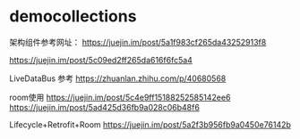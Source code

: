 # democollections

架构组件参考网址：
https://juejin.im/post/5a1f983cf265da43252913f8

https://juejin.im/post/5c09ed2ff265da616f6fc5a4

LiveDataBus 参考
https://zhuanlan.zhihu.com/p/40680568

room使用
https://juejin.im/post/5c4e9ff15188252585142ee6
https://juejin.im/post/5ad425d36fb9a028c06b48f6

Lifecycle+Retrofit+Room
https://juejin.im/post/5a2f3b956fb9a0450e76142b